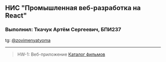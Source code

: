 ## НИС "Промышленная веб-разработка на React"
### Выполнил: Ткачук Артём Сергеевич, БПИ237
tg: [@zovimenyatyoma](https://t.me/zovimenyatyoma)

---

> HW-1: Веб-приложение [Каталог фильмов](https://github.com/artishokq/NIS_REACT_TKACHUK/tree/hw-1/hw-1)
